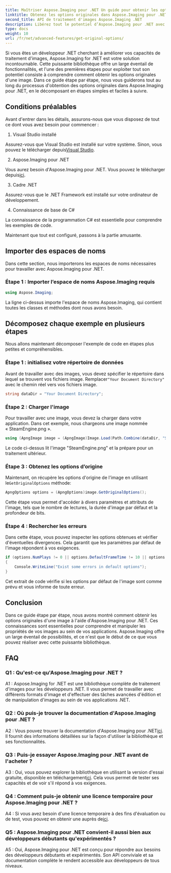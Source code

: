 ```yaml
---
title: Maîtriser Aspose.Imaging pour .NET Un guide pour obtenir les options d'image originales
linktitle: Obtenez les options originales dans Aspose.Imaging pour .NET
second_title: API de traitement d'images Aspose.Imaging .NET
description: Libérez tout le potentiel d’Aspose.Imaging pour .NET avec notre guide étape par étape pour obtenir des options originales. Apprenez à travailler facilement avec des images dans vos applications .NET.
type: docs
weight: 10
url: /fr/net/advanced-features/get-original-options/
---
```

Si vous êtes un développeur .NET cherchant à améliorer vos capacités de traitement d'images, Aspose.Imaging for .NET est votre solution incontournable. Cette puissante bibliothèque offre un large éventail de fonctionnalités, et l'une des premières étapes pour exploiter tout son potentiel consiste à comprendre comment obtenir les options originales d'une image. Dans ce guide étape par étape, nous vous guiderons tout au long du processus d'obtention des options originales dans Aspose.Imaging pour .NET, en le décomposant en étapes simples et faciles à suivre.

## Conditions préalables

Avant d'entrer dans les détails, assurons-nous que vous disposez de tout ce dont vous avez besoin pour commencer :

1. Visual Studio installé

 Assurez-vous que Visual Studio est installé sur votre système. Sinon, vous pouvez le télécharger depuis[Visual Studio](https://visualstudio.microsoft.com/).

2. Aspose.Imaging pour .NET

 Vous aurez besoin d'Aspose.Imaging pour .NET. Vous pouvez le télécharger depuis[ici](https://releases.aspose.com/imaging/net/).

3. Cadre .NET

Assurez-vous que le .NET Framework est installé sur votre ordinateur de développement.

4. Connaissance de base de C#

La connaissance de la programmation C# est essentielle pour comprendre les exemples de code.

Maintenant que tout est configuré, passons à la partie amusante.

## Importer des espaces de noms

Dans cette section, nous importerons les espaces de noms nécessaires pour travailler avec Aspose.Imaging pour .NET.

### Étape 1 : Importer l’espace de noms Aspose.Imaging requis

```csharp
using Aspose.Imaging;
```

La ligne ci-dessus importe l'espace de noms Aspose.Imaging, qui contient toutes les classes et méthodes dont nous avons besoin.

## Décomposez chaque exemple en plusieurs étapes

Nous allons maintenant décomposer l'exemple de code en étapes plus petites et compréhensibles.

### Étape 1 : initialisez votre répertoire de données

 Avant de travailler avec des images, vous devez spécifier le répertoire dans lequel se trouvent vos fichiers image. Remplacer`"Your Document Directory"` avec le chemin réel vers vos fichiers image.

```csharp
string dataDir = "Your Document Directory";
```

### Étape 2 : Charger l'image

Pour travailler avec une image, vous devez la charger dans votre application. Dans cet exemple, nous chargeons une image nommée « SteamEngine.png ».

```csharp
using (ApngImage image = (ApngImage)Image.Load(Path.Combine(dataDir, "SteamEngine.png")))
```

Le code ci-dessus lit l'image "SteamEngine.png" et la prépare pour un traitement ultérieur.

### Étape 3 : Obtenez les options d’origine

 Maintenant, on récupère les options d'origine de l'image en utilisant le`GetOriginalOptions` méthode:

```csharp
ApngOptions options = (ApngOptions)image.GetOriginalOptions();
```

Cette étape vous permet d'accéder à divers paramètres et attributs de l'image, tels que le nombre de lectures, la durée d'image par défaut et la profondeur de bits.

### Étape 4 : Rechercher les erreurs

Dans cette étape, vous pouvez inspecter les options obtenues et vérifier d'éventuelles divergences. Cela garantit que les paramètres par défaut de l'image répondent à vos exigences.

```csharp
if (options.NumPlays != 0 || options.DefaultFrameTime != 10 || options.BitDepth != 8)
{
    Console.WriteLine("Exist some errors in default options");
}
```

Cet extrait de code vérifie si les options par défaut de l'image sont comme prévu et vous informe de toute erreur.

## Conclusion

Dans ce guide étape par étape, nous avons montré comment obtenir les options originales d'une image à l'aide d'Aspose.Imaging pour .NET. Ces connaissances sont essentielles pour comprendre et manipuler les propriétés de vos images au sein de vos applications. Aspose.Imaging offre un large éventail de possibilités, et ce n'est que le début de ce que vous pouvez réaliser avec cette puissante bibliothèque.

## FAQ

### Q1 : Qu'est-ce qu'Aspose.Imaging pour .NET ?

A1 : Aspose.Imaging for .NET est une bibliothèque complète de traitement d'images pour les développeurs .NET. Il vous permet de travailler avec différents formats d'image et d'effectuer des tâches avancées d'édition et de manipulation d'images au sein de vos applications .NET.

### Q2 : Où puis-je trouver la documentation d'Aspose.Imaging pour .NET ?

 A2 : Vous pouvez trouver la documentation d'Aspose.Imaging pour .NET[ici](https://reference.aspose.com/imaging/net/). Il fournit des informations détaillées sur la façon d'utiliser la bibliothèque et ses fonctionnalités.

### Q3 : Puis-je essayer Aspose.Imaging pour .NET avant de l'acheter ?

 A3 : Oui, vous pouvez explorer la bibliothèque en utilisant la version d'essai gratuite, disponible en téléchargement[ici](https://releases.aspose.com/). Cela vous permet de tester ses capacités et de voir s'il répond à vos exigences.

### Q4 : Comment puis-je obtenir une licence temporaire pour Aspose.Imaging pour .NET ?

 A4 : Si vous avez besoin d'une licence temporaire à des fins d'évaluation ou de test, vous pouvez en obtenir une auprès de[ici](https://purchase.aspose.com/temporary-license/).

### Q5 : Aspose.Imaging pour .NET convient-il aussi bien aux développeurs débutants qu'expérimentés ?

A5 : Oui, Aspose.Imaging pour .NET est conçu pour répondre aux besoins des développeurs débutants et expérimentés. Son API conviviale et sa documentation complète le rendent accessible aux développeurs de tous niveaux.